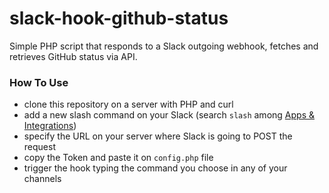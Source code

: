 # slack-hook-github-status

Simple PHP script that responds to a Slack outgoing webhook, fetches and retrieves GitHub status via API.

### How To Use
- clone this repository on a server with PHP and curl
- add a new slash command on your Slack (search `slash` among [Apps & Integrations](https://tonti.slack.com/apps))
- specify the URL on your server where Slack is going to POST the request
- copy the Token and paste it on `config.php` file
- trigger the hook typing the command you choose in any of your channels
